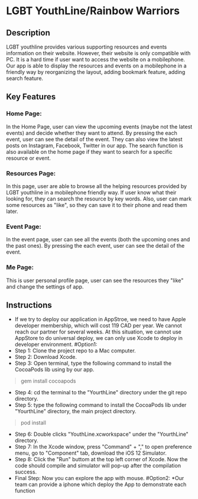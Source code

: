 # LGBT YouthLine/Rainbow Warriors

## Description 
LGBT youthline provides various supporting resources and events information on their website. However, their website is only compatible with PC. It is a hard time if user want to access the website on a mobilephone. Our app is able to display the resources and events on a mobilephone in a friendly way by reorganizing the layout, adding bookmark feature, adding search feature.

## Key Features
### Home Page:
In the Home Page, user can view the upcoming events (maybe not the latest events) and decide whether they want to attend. By pressing the each event, user can see the detail of the event. They can also view the latest posts on Instagram, Facebook, Twitter in our app. The search function is also available on the home page if they want to search for a specific resource or event.

### Resources Page:
In this page, user are able to browse all the helping resources provided by LGBT youthline in a mobilephone friendly way. If user know what their looking for, they can search the resource by key words. Also, user can mark some resources as "like", so they can save it to their phone and read them later.

### Event Page:
In the event page, user can see all the events (both the upcoming ones and the past ones). By pressing the each event, user can see the detail of the event.

### Me Page:
This is user personal profile page, user can see the resources they "like" and change the settings of app.

## Instructions
 * If we try to deploy our application in AppStroe, we need to have Apple developer membership, which will cost
 119 CAD per year. We cannot reach our partner for several weeks. At this situation, we cannot use AppStore to do universal
 deploy, we can only use Xcode to deploy in developer environment.
 #Option1:
* Step 1: Clone the project repo to a Mac computer.
* Step 2: Download Xcode.
* Step 3: Open terminal, type the following command to install the CocoaPods lib using by our app.
> gem install cocoapods
* Step 4: cd the terminal to the "YourthLine" directory under the git repo directory.
* Step 5: type the following command to install the CocoaPods lib under "YourthLine" directory, the main project directory.
> pod install
* Step 6: Double clicks "YouthLine.xcworkspace" under the "YourthLine" directory.
* Step 7: In the Xcode window, press "Command" + "," to open preference menu, go to "Component" tab, download the iOS 12 Simulator.
* Step 8: Click the "Run" buttom at the top left corner of Xcode. Now the code should compile and simulator will pop-up after the compilation success.
* Final Step: Now you can explore the app with mouse.
#Option2:
*Our team can provide a iphone which deploy the App to demonstrate each function
